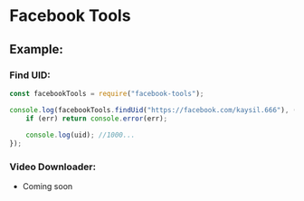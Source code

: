 # Facebook Tools

## Example:

### Find UID:
```javascript
const facebookTools = require("facebook-tools");

console.log(facebookTools.findUid("https://facebook.com/kaysil.666"), (err, uid) => {
    if (err) return console.error(err); 
    
    console.log(uid); //1000...
});
```
### Video Downloader:
- Coming soon